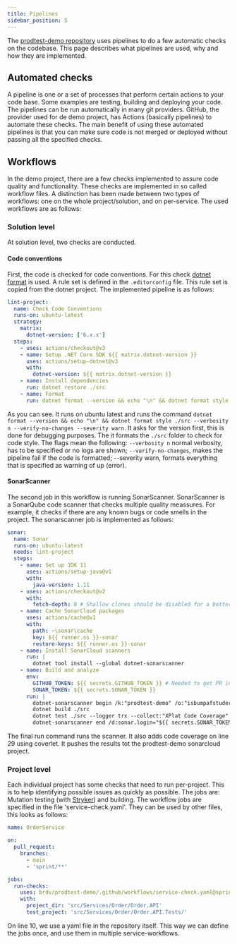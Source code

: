 ```yaml
---
title: Pipelines
sidebar_position: 5
---
```


The [prodtest-demo repository](https://github.com/brdv/prodtest-demo) uses pipelines to do a few automatic checks on the codebase. This page describes what pipelines are used, why and how they are implemented.

## Automated checks

A pipeline is one or a set of processes that perform certain actions to your code base. Some examples are testing, building and deploying your code. The pipelines can be run automatically in many git providers. GitHub, the provider used for de demo project, has Actions (basically pipelines) to automate these checks. The main benefit of using these automated pipelines is that you can make sure code is not merged or deployed without passing all the specified checks.

## Workflows

In the demo project, there are a few checks implemented to assure code quality and functionality. These checks are implemented in so called workflow files. A distinction has been made between two types of workflows: one on the whole project/solution, and on per-service. The used workflows are as follows:

### Solution level

At solution level, two checks are conducted.

#### Code conventions

First, the code is checked for code conventions. For this check [dotnet format](https://learn.microsoft.com/en-us/dotnet/core/tools/dotnet-format) is used. A rule set is defined in the `.editorconfig` file. This rule set is copied from the dotnet project. The implemented pipeline is as follows:

```yaml showLineNumbers
lint-project:
  name: Check Code Conventions
  runs-on: ubuntu-latest
  strategy:
    matrix:
      dotnet-version: ['6.x.x']
  steps:
    - uses: actions/checkout@v3
    - name: Setup .NET Core SDK ${{ matrix.dotnet-version }}
      uses: actions/setup-dotnet@v3
      with:
        dotnet-version: ${{ matrix.dotnet-version }}
    - name: Install dependencies
      run: dotnet restore ./src
    - name: Format
      run: dotnet format --version && echo "\n" && dotnet format style ./src --verbosity n --verify-no-changes --severity warn
```

As you can see. It runs on ubuntu latest and runs the command `dotnet format --version && echo "\n" && dotnet format style ./src --verbosity n --verify-no-changes --severity warn`.
It asks for the version first, this is done for debugging purposes. The it formats the `./src` folder to check for code style. The flags mean the following: `--verbosity n` normal verbosity, has to be specified or no logs are shown; `--verify-no-changes`, makes the pipeline fail if the code is formatted; --severity warn, formats everything that is specified as warning of up (error).

#### SonarScanner

The second job in this workflow is running SonarScanner. SonarScanner is a SonarQube code scanner that checks multiple quality meassures. For example, it checks if there are any known bugs or code smells in the project. The sonarscanner job is implemented as follows:

```yaml showLineNumbers
sonar:
  name: Sonar
  runs-on: ubuntu-latest
  needs: lint-project
  steps:
    - name: Set up JDK 11
      uses: actions/setup-java@v1
      with:
        java-version: 1.11
    - uses: actions/checkout@v2
      with:
        fetch-depth: 0 # Shallow clones should be disabled for a better relevancy of analysis
    - name: Cache SonarCloud packages
      uses: actions/cache@v1
      with:
        path: ~\sonar\cache
        key: ${{ runner.os }}-sonar
        restore-keys: ${{ runner.os }}-sonar
    - name: Install SonarCloud scanners
      run: |
        dotnet tool install --global dotnet-sonarscanner
    - name: Build and analyze
      env:
        GITHUB_TOKEN: ${{ secrets.GITHUB_TOKEN }} # Needed to get PR information, if any
        SONAR_TOKEN: ${{ secrets.SONAR_TOKEN }}
      run: |
        dotnet-sonarscanner begin /k:"prodtest-demo" /o:"isbumpafstuderen" /d:sonar.login="${{ secrets.SONAR_TOKEN }}" /d:sonar.host.url="https://sonarcloud.io" /d:sonar.cs.opencover.reportsPaths=**/TestResults/**/coverage.opencover.xml
        dotnet build ./src
        dotnet test ./src --logger trx --collect:"XPlat Code Coverage" -- DataCollectionRunSettings.DataCollectors.DataCollector.Configuration.Format=opencover
        dotnet-sonarscanner end /d:sonar.login="${{ secrets.SONAR_TOKEN }}"
```

The final run command runs the scanner. It also adds code coverage on line 29 using coverlet. It pushes the results tot the prodtest-demo sonarcloud project.

### Project level

Each individual project has some checks that need to run per-project. This is to help identifying possible issues as quickly as possible. The jobs are: Mutation testing (with [Stryker](https://stryker-mutator.io)) and building. The workflow jobs are specified in the file 'service-check.yaml'. They can be used by other files, this looks as follows:

```yaml showLineNumbers
name: OrderService

on:
  pull_request:
    branches:
      - main
      - 'sprint/**'

jobs:
  run-checks:
    uses: brdv/prodtest-demo/.github/workflows/service-check.yaml@sprint/4
    with:
      project_dir: 'src/Services/Order/Order.API'
      test_project: 'src/Services/Order/Order.API.Tests/'
```

On line 10, we use a yaml file in the repository itself. This way we can define the jobs once, and use them in multiple service-workflows.
